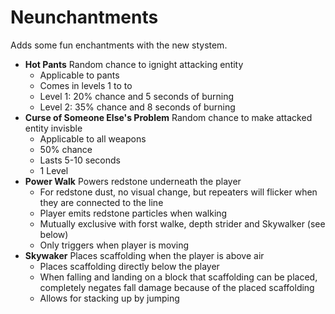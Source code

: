 # Neunchantments

Adds some fun enchantments with the new stystem.

- **Hot Pants** Random chance to ignight attacking entity
  - Applicable to pants
  - Comes in levels 1 to to
  - Level 1: 20% chance and 5 seconds of burning
  - Level 2: 35% chance and 8 seconds of burning
- **Curse of Someone Else's Problem** Random chance to make attacked entity invisble
  - Applicable to all weapons
  - 50% chance
  - Lasts 5-10 seconds
  - 1 Level
- **Power Walk** Powers redstone underneath the player 
  - For redstone dust, no visual change, but repeaters will flicker when they are connected to the line
  - Player emits redstone particles when walking
  - Mutually exclusive with forst walke, depth strider and Skywalker (see below)
  - Only triggers when player is moving
- **Skywaker** Places scaffolding when the player is above air
  - Places scaffolding directly below the player
  - When falling and landing on a block that scaffolding can be placed, completely negates fall damage because of the placed scaffolding
  - Allows for stacking up by jumping
